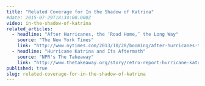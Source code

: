 ```yaml
---
title: "Related Coverage for In the Shadow of Katrina"
#date: 2015-07-29T18:34:00.000Z
video: in-the-shadow-of-katrina
related_articles:
  - headline: "After Hurricanes, the ‘Road Home,’ the Long Way"
    source: "The New York Times"
    link: "http://www.nytimes.com/2013/10/28/booming/after-hurricanes-the-road-home-the-long-way.html?ref=booming"
  - headline: "Hurricane Katrina and Its Aftermath"
    source: "NPR's The Takeaway"
    link: "http://www.thetakeaway.org/story/retro-report-hurricane-katrina-and-its-aftermath/"
published: true
slug: related-coverage-for-in-the-shadow-of-katrina
---
```


